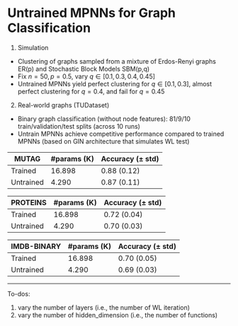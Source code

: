 # Untrained MPNNs for Graph Classification

1. Simulation
- Clustering of graphs sampled from a mixture of Erdos-Renyi graphs ER(p) and Stochastic Block Models SBM(p,q)
- Fix $n=50, p=0.5$, vary $q \in [0.1, 0.3, 0.4, 0.45 ]$
- Untrained MPNNs yield perfect clustering for $q \in [0.1, 0.3]$, almost perfect clustering for $q = 0.4$, and fail for $q = 0.45$ 

2. Real-world graphs (TUDataset)
- Binary graph classification (without node features): 81/9/10 train/validation/test splits (across 10 runs)
- Untrain MPNNs achieve competitive performance compared to trained MPNNs (based on GIN architecture that simulates WL test)

| MUTAG | #params (K) |Accuracy ($\pm$ std) 
| --- | --- | --- |
| Trained | 16.898 | 0.88 (0.12)
| Untrained | 4.290 | 0.87 (0.11)



| PROTEINS | #params (K) |Accuracy ($\pm$ std) 
| --- | --- | --- |
| Trained | 16.898 | 0.72 (0.04)
| Untrained | 4.290 | 0.70 (0.03)



| IMDB-BINARY | #params (K) |Accuracy ($\pm$ std) 
| --- | --- | --- |
| Trained | 16.898 | 0.70 (0.05)
| Untrained | 4.290 | 0.69 (0.03)

---
To-dos:
1) vary the number of layers (i.e., the number of WL iteration)
2) vary the number of hidden_dimension (i.e., the number of functions)

